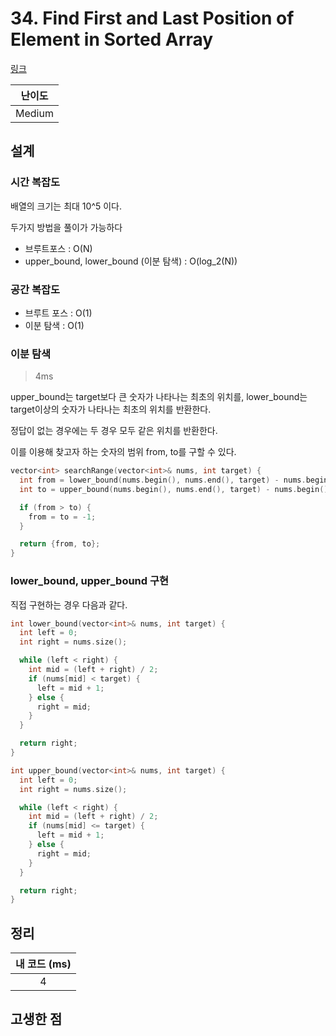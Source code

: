 # 34. Find First and Last Position of Element in Sorted Array

[링크](https://leetcode.com/problems/find-first-and-last-position-of-element-in-sorted-array/)

| 난이도 |
| :----: |
| Medium |

## 설계

### 시간 복잡도

배열의 크기는 최대 10^5 이다.

두가지 방법을 풀이가 가능하다

- 브루트포스 : O(N)
- upper_bound, lower_bound (이분 탐색) : O(log_2(N))

### 공간 복잡도

- 브루트 포스 : O(1)
- 이분 탐색 : O(1)

### 이분 탐색

> 4ms

upper_bound는 target보다 큰 숫자가 나타나는 최초의 위치를, lower_bound는 target이상의 숫자가 나타나는 최초의 위치를 반환한다.

정답이 없는 경우에는 두 경우 모두 같은 위치를 반환한다.

이를 이용해 찾고자 하는 숫자의 범위 from, to를 구할 수 있다.

```cpp
vector<int> searchRange(vector<int>& nums, int target) {
  int from = lower_bound(nums.begin(), nums.end(), target) - nums.begin();
  int to = upper_bound(nums.begin(), nums.end(), target) - nums.begin() - 1;

  if (from > to) {
    from = to = -1;
  }

  return {from, to};
}
```

### lower_bound, upper_bound 구현

직접 구현하는 경우 다음과 같다.

```cpp
int lower_bound(vector<int>& nums, int target) {
  int left = 0;
  int right = nums.size();

  while (left < right) {
    int mid = (left + right) / 2;
    if (nums[mid] < target) {
      left = mid + 1;
    } else {
      right = mid;
    }
  }

  return right;
}

int upper_bound(vector<int>& nums, int target) {
  int left = 0;
  int right = nums.size();

  while (left < right) {
    int mid = (left + right) / 2;
    if (nums[mid] <= target) {
      left = mid + 1;
    } else {
      right = mid;
    }
  }

  return right;
}
```

## 정리

| 내 코드 (ms) |
| :----------: |
|      4       |

## 고생한 점
